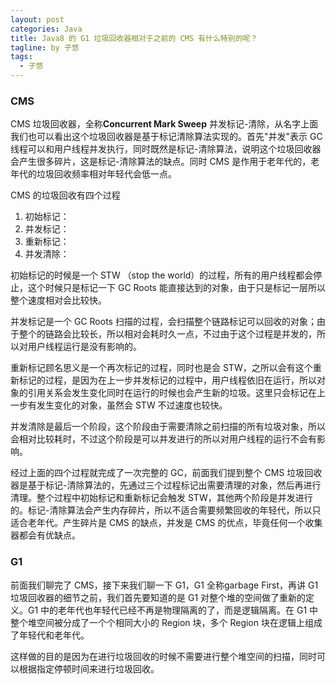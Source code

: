```yaml
---
layout: post
categories: Java
title: Java8 的 G1 垃圾回收器相对于之前的 CMS 有什么特别的呢？
tagline: by 子悠
tags: 
  - 子悠
---
```


### CMS

CMS 垃圾回收器，全称**Concurrent Mark Sweep** 并发标记-清除，从名字上面我们也可以看出这个垃圾回收器是基于标记清除算法实现的。首先"并发"表示 GC 线程可以和用户线程并发执行，同时既然是标记-清除算法，说明这个垃圾回收器会产生很多碎片，这是标记-清除算法的缺点。同时 CMS 是作用于老年代的，老年代的垃圾回收频率相对年轻代会低一点。

CMS 的垃圾回收有四个过程

1. 初始标记：
2. 并发标记：
3. 重新标记：
4. 并发清除：

初始标记的时候是一个 STW （stop the world）的过程，所有的用户线程都会停止，这个时候只是标记一下 GC Roots 能直接达到的对象，由于只是标记一层所以整个速度相对会比较快。

并发标记是一个 GC Roots 扫描的过程，会扫描整个链路标记可以回收的对象；由于整个的链路会比较长，所以相对会耗时久一点，不过由于这个过程是并发的，所以对用户线程运行是没有影响的。

重新标记顾名思义是一个再次标记的过程，同时也是会 STW，之所以会有这个重新标记的过程，是因为在上一步并发标记的过程中，用户线程依旧在运行，所以对象的引用关系会发生变化同时在运行的时候也会产生新的垃圾。这里只会标记在上一步有发生变化的对象，虽然会 STW 不过速度也较快。

并发清除是最后一个阶段，这个阶段由于需要清除之前扫描的所有垃圾对象，所以会相对比较耗时，不过这个阶段是可以并发进行的所以对用户线程的运行不会有影响。

经过上面的四个过程就完成了一次完整的 GC，前面我们提到整个 CMS 垃圾回收器是基于标记-清除算法的，先通过三个过程标记出需要清理的对象，然后再进行清理。整个过程中初始标记和重新标记会触发 STW，其他两个阶段是并发进行的。标记-清除算法会产生内存碎片，所以不适合需要频繁回收的年轻代，所以只适合老年代。产生碎片是 CMS 的缺点，并发是 CMS 的优点，毕竟任何一个收集器都会有优缺点。

### G1

前面我们聊完了 CMS，接下来我们聊一下 G1，G1 全称garbage First，再讲 G1 垃圾回收器的细节之前，我们首先要知道的是 G1 对整个堆的空间做了重新的定义。G1 中的老年代也年轻代已经不再是物理隔离的了，而是逻辑隔离。在 G1 中整个堆空间被分成了一个个相同大小的 Region 块，多个 Region 块在逻辑上组成了年轻代和老年代。

这样做的目的是因为在进行垃圾回收的时候不需要进行整个堆空间的扫描，同时可以根据指定停顿时间来进行垃圾回收。

